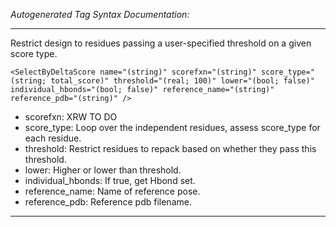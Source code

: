 _Autogenerated Tag Syntax Documentation:_

---
Restrict design to residues passing a user-specified threshold on a given score type.

```
<SelectByDeltaScore name="(string)" scorefxn="(string)" score_type="(string; total_score)" threshold="(real; 100)" lower="(bool; false)" individual_hbonds="(bool; false)" reference_name="(string)" reference_pdb="(string)" />
```

-   scorefxn: XRW TO DO
-   score_type: Loop over the independent residues, assess score_type for each residue.
-   threshold: Restrict residues to repack based on whether they pass this threshold.
-   lower: Higher or lower than threshold.
-   individual_hbonds: If true, get Hbond set.
-   reference_name: Name of reference pose.
-   reference_pdb: Reference pdb filename.

---
